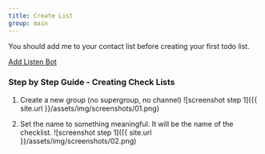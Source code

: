 ```yaml
---
title: Create List
group: main
---
```



You should add me to your contact list before creating your first todo list.

[Add Listen Bot](https://telegram.me/ListererBot)


### Step by Step Guide - Creating Check Lists

1. Create a new group (no supergroup, no channel)
![screenshot step 1]({{ site.url }}/assets/img/screenshots/01.png)

2. Set the name to something meaningful. It will be the name of the checklist.
![screenshot step 1]({{ site.url }}/assets/img/screenshots/02.png)
